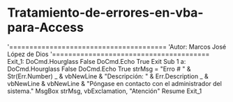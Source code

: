 # Tratamiento-de-errores-en-vba-para-Access
 '=======================================
  'Autor: Marcos José López de Dios
  '=======================================
Exit_1:
          DoCmd.Hourglass False
          DoCmd.Echo True
          Exit Sub
1 a:
          DoCmd.Hourglass False
          DoCmd.Echo True
          strMsg = "Erro # " & Str(Err.Number) _
              & vbNewLine & "Descripción: " & Err.Description _
              & vbNewLine & vbNewLine & "Póngase en contacto con el administrador del sistema."
          MsgBox strMsg, vbExclamation, "Atención"
          Resume Exit_1
